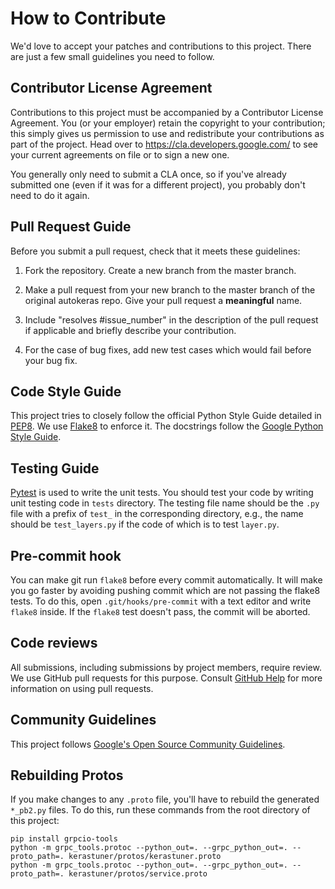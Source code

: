 # How to Contribute

We'd love to accept your patches and contributions to this project. There are
just a few small guidelines you need to follow.

## Contributor License Agreement

Contributions to this project must be accompanied by a Contributor License
Agreement. You (or your employer) retain the copyright to your contribution;
this simply gives us permission to use and redistribute your contributions as
part of the project. Head over to <https://cla.developers.google.com/> to see
your current agreements on file or to sign a new one.

You generally only need to submit a CLA once, so if you've already submitted one
(even if it was for a different project), you probably don't need to do it
again.

## Pull Request Guide
Before you submit a pull request, check that it meets these guidelines:

1. Fork the repository. Create a new branch from the master branch.

2. Make a pull request from your new branch to the master branch of the original autokeras repo. Give your pull request a **meaningful** name.

3. Include "resolves #issue_number" in the description of the pull request if applicable and briefly describe your contribution.

4. For the case of bug fixes, add new test cases which would fail before your bug fix.

## Code Style Guide
This project tries to closely follow the official Python Style Guide detailed in [PEP8](https://www.python.org/dev/peps/pep-0008/). We use [Flake8](http://flake8.pycqa.org/en/latest/) to enforce it.
The docstrings follow the [Google Python Style Guide](https://github.com/google/styleguide/blob/gh-pages/pyguide.md#381-docstrings).

## Testing Guide
[Pytest](https://docs.pytest.org/en/latest/) is used to write the unit tests.
You should test your code by writing unit testing code in `tests` directory.
The testing file name should be the `.py` file with a prefix of `test_` in the corresponding directory,
e.g., the name should be `test_layers.py` if the code of which is to test `layer.py`.

## Pre-commit hook

You can make git run `flake8` before every commit automatically. It will make you go faster by
avoiding pushing commit which are not passing the flake8 tests. To do this, 
open `.git/hooks/pre-commit` with a text editor and write `flake8` inside. If the `flake8` test doesn't
pass, the commit will be aborted.

## Code reviews

All submissions, including submissions by project members, require review. We
use GitHub pull requests for this purpose. Consult
[GitHub Help](https://help.github.com/articles/about-pull-requests/) for more
information on using pull requests.

## Community Guidelines

This project follows [Google's Open Source Community
Guidelines](https://opensource.google.com/conduct/).


## Rebuilding Protos
If you make changes to any `.proto` file, you'll have to rebuild the generated
`*_pb2.py` files. To do this, run these commands from the root directory of this
project:

```
pip install grpcio-tools
python -m grpc_tools.protoc --python_out=. --grpc_python_out=. --proto_path=. kerastuner/protos/kerastuner.proto
python -m grpc_tools.protoc --python_out=. --grpc_python_out=. --proto_path=. kerastuner/protos/service.proto
```
